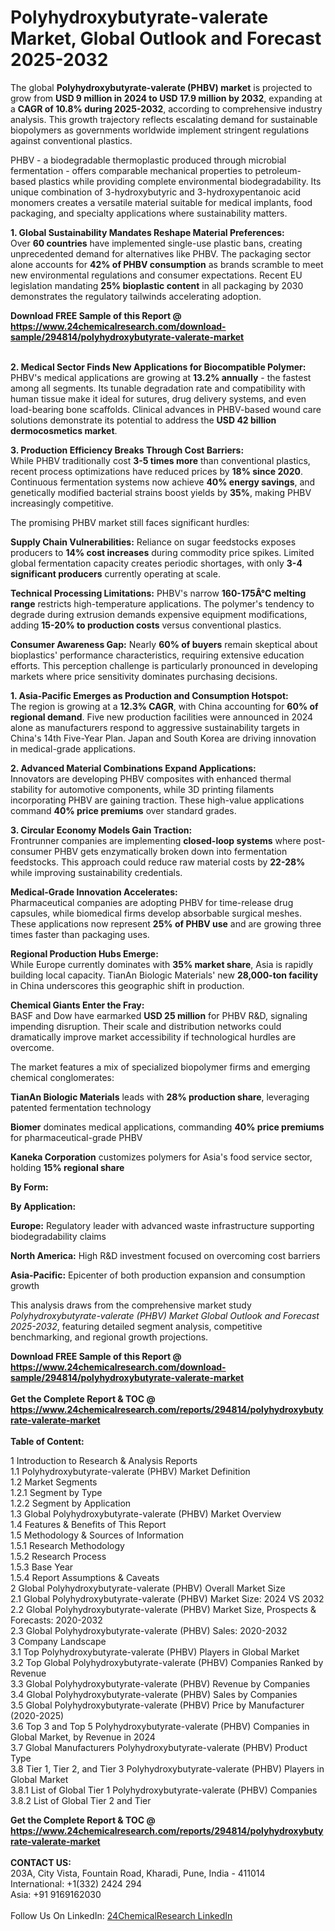 <h1>Polyhydroxybutyrate-valerate Market, Global Outlook and Forecast 2025-2032</h1><p>The global <strong>Polyhydroxybutyrate-valerate (PHBV) market</strong> is projected to grow from <strong>USD 9 million in 2024 to USD 17.9 million by 2032</strong>, expanding at a <strong>CAGR of 10.8% during 2025-2032</strong>, according to comprehensive industry analysis. This growth trajectory reflects escalating demand for sustainable biopolymers as governments worldwide implement stringent regulations against conventional plastics.</p><p>PHBV - a biodegradable thermoplastic produced through microbial fermentation - offers comparable mechanical properties to petroleum-based plastics while providing complete environmental biodegradability. Its unique combination of 3-hydroxybutyric and 3-hydroxypentanoic acid monomers creates a versatile material suitable for medical implants, food packaging, and specialty applications where sustainability matters.</p><p><strong>1. Global Sustainability Mandates Reshape Material Preferences:</strong><br>
Over <strong>60 countries</strong> have implemented single-use plastic bans, creating unprecedented demand for alternatives like PHBV. The packaging sector alone accounts for <strong>42% of PHBV consumption</strong> as brands scramble to meet new environmental regulations and consumer expectations. Recent EU legislation mandating <strong>25% bioplastic content</strong> in all packaging by 2030 demonstrates the regulatory tailwinds accelerating adoption.</p><div><b>Download FREE Sample of this Report @ 
            <a href="https://www.24chemicalresearch.com/download-sample/294814/polyhydroxybutyrate-valerate-market">
            https://www.24chemicalresearch.com/download-sample/294814/polyhydroxybutyrate-valerate-market</a></b></div><br><p><strong>2. Medical Sector Finds New Applications for Biocompatible Polymer:</strong><br>
PHBV's medical applications are growing at <strong>13.2% annually</strong> - the fastest among all segments. Its tunable degradation rate and compatibility with human tissue make it ideal for sutures, drug delivery systems, and even load-bearing bone scaffolds. Clinical advances in PHBV-based wound care solutions demonstrate its potential to address the <strong>USD 42 billion dermocosmetics market</strong>.</p><p><strong>3. Production Efficiency Breaks Through Cost Barriers:</strong><br>
While PHBV traditionally cost <strong>3-5 times more</strong> than conventional plastics, recent process optimizations have reduced prices by <strong>18% since 2020</strong>. Continuous fermentation systems now achieve <strong>40% energy savings</strong>, and genetically modified bacterial strains boost yields by <strong>35%</strong>, making PHBV increasingly competitive.</p><p>The promising PHBV market still faces significant hurdles:</p><p><strong>Supply Chain Vulnerabilities:</strong> Reliance on sugar feedstocks exposes producers to <strong>14% cost increases</strong> during commodity price spikes. Limited global fermentation capacity creates periodic shortages, with only <strong>3-4 significant producers</strong> currently operating at scale.</p><p><strong>Technical Processing Limitations:</strong> PHBV's narrow <strong>160-175Â°C melting range</strong> restricts high-temperature applications. The polymer's tendency to degrade during extrusion demands expensive equipment modifications, adding <strong>15-20% to production costs</strong> versus conventional plastics.</p><p><strong>Consumer Awareness Gap:</strong> Nearly <strong>60% of buyers</strong> remain skeptical about bioplastics' performance characteristics, requiring extensive education efforts. This perception challenge is particularly pronounced in developing markets where price sensitivity dominates purchasing decisions.</p><p><strong>1. Asia-Pacific Emerges as Production and Consumption Hotspot:</strong><br>
The region is growing at a <strong>12.3% CAGR</strong>, with China accounting for <strong>60% of regional demand</strong>. Five new production facilities were announced in 2024 alone as manufacturers respond to aggressive sustainability targets in China's 14th Five-Year Plan. Japan and South Korea are driving innovation in medical-grade applications.</p><p><strong>2. Advanced Material Combinations Expand Applications:</strong><br>
Innovators are developing PHBV composites with enhanced thermal stability for automotive components, while 3D printing filaments incorporating PHBV are gaining traction. These high-value applications command <strong>40% price premiums</strong> over standard grades.</p><p><strong>3. Circular Economy Models Gain Traction:</strong><br>
Frontrunner companies are implementing <strong>closed-loop systems</strong> where post-consumer PHBV gets enzymatically broken down into fermentation feedstocks. This approach could reduce raw material costs by <strong>22-28%</strong> while improving sustainability credentials.</p><p><strong>Medical-Grade Innovation Accelerates:</strong><br>
    Pharmaceutical companies are adopting PHBV for time-release drug capsules, while biomedical firms develop absorbable surgical meshes. These applications now represent <strong>25% of PHBV use</strong> and are growing three times faster than packaging uses.</p><p><strong>Regional Production Hubs Emerge:</strong><br>
    While Europe currently dominates with <strong>35% market share</strong>, Asia is rapidly building local capacity. TianAn Biologic Materials' new <strong>28,000-ton facility</strong> in China underscores this geographic shift in production.</p><p><strong>Chemical Giants Enter the Fray:</strong><br>
    BASF and Dow have earmarked <strong>USD 25 million</strong> for PHBV R&amp;D, signaling impending disruption. Their scale and distribution networks could dramatically improve market accessibility if technological hurdles are overcome.</p><p>The market features a mix of specialized biopolymer firms and emerging chemical conglomerates:</p><p><strong>TianAn Biologic Materials</strong> leads with <strong>28% production share</strong>, leveraging patented fermentation technology</p><p><strong>Biomer</strong> dominates medical applications, commanding <strong>40% price premiums</strong> for pharmaceutical-grade PHBV</p><p><strong>Kaneka Corporation</strong> customizes polymers for Asia's food service sector, holding <strong>15% regional share</strong></p><p><strong>By Form:</strong></p><p><strong>By Application:</strong></p><p><strong>Europe:</strong> Regulatory leader with advanced waste infrastructure supporting biodegradability claims</p><p><strong>North America:</strong> High R&amp;D investment focused on overcoming cost barriers</p><p><strong>Asia-Pacific:</strong> Epicenter of both production expansion and consumption growth</p><p>This analysis draws from the comprehensive market study <em>Polyhydroxybutyrate-valerate (PHBV) Market Global Outlook and Forecast 2025-2032</em>, featuring detailed segment analysis, competitive benchmarking, and regional growth projections.</p><div><b>Download FREE Sample of this Report @ 
            <a href="https://www.24chemicalresearch.com/download-sample/294814/polyhydroxybutyrate-valerate-market">
            https://www.24chemicalresearch.com/download-sample/294814/polyhydroxybutyrate-valerate-market</a></b></div><br><div><b>Get the Complete Report & TOC @ 
            <a href="https://www.24chemicalresearch.com/reports/294814/polyhydroxybutyrate-valerate-market">
            https://www.24chemicalresearch.com/reports/294814/polyhydroxybutyrate-valerate-market</a></b></div><br>
            <b>Table of Content:</b><p>1 Introduction to Research & Analysis Reports<br />
 1.1 Polyhydroxybutyrate-valerate (PHBV) Market Definition<br />
 1.2 Market Segments<br />
 1.2.1 Segment by Type<br />
 1.2.2 Segment by Application<br />
 1.3 Global Polyhydroxybutyrate-valerate (PHBV) Market Overview<br />
 1.4 Features & Benefits of This Report<br />
 1.5 Methodology & Sources of Information<br />
 1.5.1 Research Methodology<br />
 1.5.2 Research Process<br />
 1.5.3 Base Year<br />
 1.5.4 Report Assumptions & Caveats<br />
2 Global Polyhydroxybutyrate-valerate (PHBV) Overall Market Size<br />
 2.1 Global Polyhydroxybutyrate-valerate (PHBV) Market Size: 2024 VS 2032<br />
 2.2 Global Polyhydroxybutyrate-valerate (PHBV) Market Size, Prospects & Forecasts: 2020-2032<br />
 2.3 Global Polyhydroxybutyrate-valerate (PHBV) Sales: 2020-2032<br />
3 Company Landscape<br />
 3.1 Top Polyhydroxybutyrate-valerate (PHBV) Players in Global Market<br />
 3.2 Top Global Polyhydroxybutyrate-valerate (PHBV) Companies Ranked by Revenue<br />
 3.3 Global Polyhydroxybutyrate-valerate (PHBV) Revenue by Companies<br />
 3.4 Global Polyhydroxybutyrate-valerate (PHBV) Sales by Companies<br />
 3.5 Global Polyhydroxybutyrate-valerate (PHBV) Price by Manufacturer (2020-2025)<br />
 3.6 Top 3 and Top 5 Polyhydroxybutyrate-valerate (PHBV) Companies in Global Market, by Revenue in 2024<br />
 3.7 Global Manufacturers Polyhydroxybutyrate-valerate (PHBV) Product Type<br />
 3.8 Tier 1, Tier 2, and Tier 3 Polyhydroxybutyrate-valerate (PHBV) Players in Global Market<br />
 3.8.1 List of Global Tier 1 Polyhydroxybutyrate-valerate (PHBV) Companies<br />
 3.8.2 List of Global Tier 2 and Tier</p><div><b>Get the Complete Report & TOC @ 
            <a href="https://www.24chemicalresearch.com/reports/294814/polyhydroxybutyrate-valerate-market">
            https://www.24chemicalresearch.com/reports/294814/polyhydroxybutyrate-valerate-market</a></b></div><br><b>CONTACT US:</b><br>
            203A, City Vista, Fountain Road, Kharadi, Pune, India - 411014<br>
            International: +1(332) 2424 294<br>
            Asia: +91 9169162030 <br><br>
            Follow Us On LinkedIn: <a href="https://www.linkedin.com/company/24chemicalresearch/">24ChemicalResearch LinkedIn</a>
